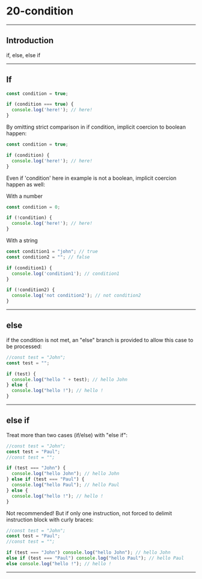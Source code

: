 # 20-condition

***

## Introduction

if, else, else if

***

## If

```js
const condition = true;

if (condition === true) {
  console.log('here!'); // here!
}
```

By omitting strict comparison in if condition, implicit coercion to boolean happen:

```js
const condition = true;

if (condition) {
  console.log('here!'); // here!
}
```

Even if 'condition' here in example is not a boolean, implicit coercion happen as well:

With a number

```js
const condition = 0;

if (!condition) {
  console.log('here!'); // here!
}
```

With a string

```js
const condition1 = "john"; // true
const condition2 = ""; // false

if (condition1) {
  console.log('condition1'); // condition1
}

if (!condition2) {
  console.log('not condition2'); // not condition2
}
```

***

## else

if the condition is not met, an "else" branch is provided to allow this case to be processed:

```js
//const test = "John";
const test = "";

if (test) {
  console.log("hello " + test); // hello John
} else {
  console.log("hello !"); // hello !
}
```

***

## else if

Treat more than two cases (if/else) with "else if":

```js
//const test = "John";
const test = "Paul";
//const test = "";

if (test === "John") {
  console.log("hello John"); // hello John
} else if (test === "Paul") {
  console.log("hello Paul"); // hello Paul
} else {
  console.log("hello !"); // hello !
}
```

Not recommended! But if only one instruction, not forced to delimit instruction block with curly braces:

```js
//const test = "John";
const test = "Paul";
//const test = "";

if (test === "John") console.log("hello John"); // hello John
else if (test === "Paul") console.log("hello Paul"); // hello Paul
else console.log("hello !"); // hello !
```

***
